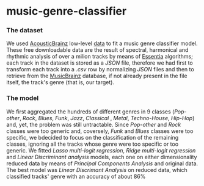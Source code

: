 # music-genre-classifier

### The dataset

We used [AcousticBrainz](https://acousticbrainz.org/) low-level [data](ftp://ftp.acousticbrainz.org/pub/acousticbrainz/acousticbrainz-lowlevel-json-20150129.tar.bz2) to fit a music genre classifier model. These free downloadable data are the result of spectral, harmonical and rhythmic analysis of over a milion tracks by means of [Essentia](https://essentia.upf.edu/documentation/) algorithms; each track in the dataset is stored  as a *JSON* file, therefore we had first to transform each track into a *.csv* row by normalizing *JSON* files and then to retrieve from the [MusicBrainz](https://musicbrainz.org/) database, if not already present in the file itself, the track's genre (that is, our target). 

### The model

We first aggregated the hundreds of different genres in 9 classes (*Pop-other*, *Rock*, *Blues*, *Funk*, *Jazz*, *Classical* , *Metal*, *Techno-House*, *Hip-Hop*) and, yet, the problem was still untractable. Since *Pop-other* and *Rock* classes were too generic and, coversely, *Funk* and *Blues* classes were too specific, we bdecided to focus on the classification of the remaining classes, ignoring all the tracks whose genre were too specific or too generic.
We fitted *Lasso multi-logit regression*, *Ridge multi-logit regression* and *Linear Discriminant analysis*  models, each one on either dimensionality reduced data by means of *Principal Components Analysis* and original data. 
The best model was *Linear Discrimant Analysis* on reduced data, which classified tracks' genre with an accuracy of about 86%
